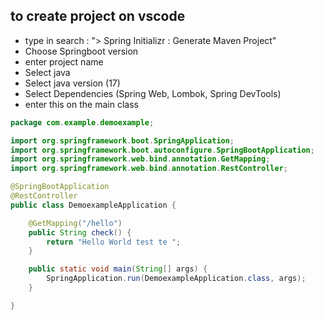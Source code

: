 ## to create project on vscode

- type in search : "> Spring Initializr : Generate Maven Project"
- Choose Springboot version
- enter project name
- Select java
- Select java version (17)
- Select Dependencies (Spring Web, Lombok, Spring DevTools)
- enter this on the main class

```java
package com.example.demoexample;

import org.springframework.boot.SpringApplication;
import org.springframework.boot.autoconfigure.SpringBootApplication;
import org.springframework.web.bind.annotation.GetMapping;
import org.springframework.web.bind.annotation.RestController;

@SpringBootApplication
@RestController
public class DemoexampleApplication {

    @GetMapping("/hello")
    public String check() {
        return "Hello World test te ";
    }

    public static void main(String[] args) {
        SpringApplication.run(DemoexampleApplication.class, args);
    }

}
```